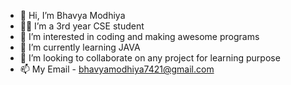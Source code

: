 - 👋 Hi, I’m Bhavya Modhiya
- 🧑‍🎓 I’m a 3rd year CSE student
- 👀 I’m interested in coding and making awesome programs 
- 🌱 I’m currently learning JAVA
- 💞️ I’m looking to collaborate on any project for learning purpose
- 📫 My Email - bhavyamodhiya7421@gmail.com


<!---
bhav911/bhav911 is a ✨ special ✨ repository because its `README.md` (this file) appears on your GitHub profile.
You can click the Preview link to take a look at your changes.
--->
